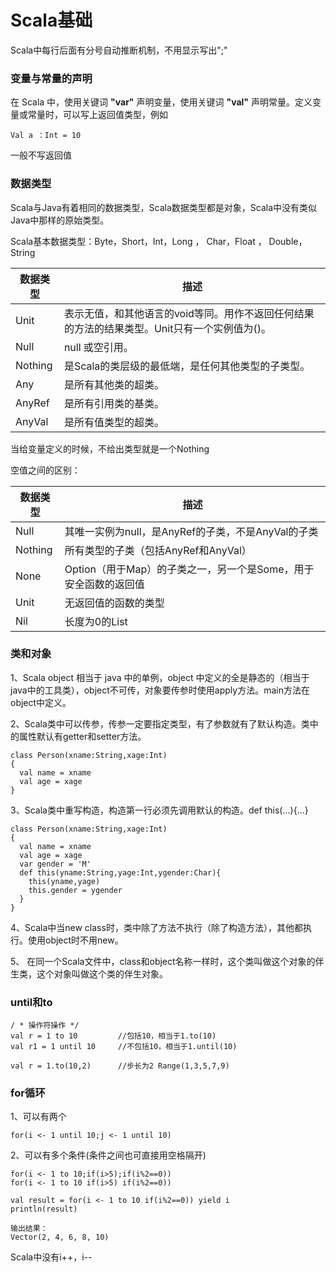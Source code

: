# Scala基础

Scala中每行后面有分号自动推断机制，不用显示写出";"

### 变量与常量的声明

在 Scala 中，使用关键词 **"var"** 声明变量，使用关键词 **"val"** 声明常量。定义变量或常量时，可以写上返回值类型，例如

```
Val a ：Int = 10
```

一般不写返回值

### 数据类型

Scala与Java有着相同的数据类型，Scala数据类型都是对象，Scala中没有类似Java中那样的原始类型。

Scala基本数据类型：Byte，Short，Int，Long ， Char，Float ， Double，String

| 数据类型 | 描述                                                         |
| -------- | ------------------------------------------------------------ |
| Unit     | 表示无值，和其他语言的void等同。用作不返回任何结果的方法的结果类型。Unit只有一个实例值为()。 |
| Null     | null 或空引用。                                              |
| Nothing  | 是Scala的类层级的最低端，是任何其他类型的子类型。            |
| Any      | 是所有其他类的超类。                                         |
| AnyRef   | 是所有引用类的基类。                                         |
| AnyVal   | 是所有值类型的超类。                                         |

当给变量定义的时候，不给出类型就是一个Nothing

空值之间的区别：

| 数据类型 | 描述                                                         |
| -------- | ------------------------------------------------------------ |
| Null     | 其唯一实例为null，是AnyRef的子类，不是AnyVal的子类           |
| Nothing  | 所有类型的子类（包括AnyRef和AnyVal）                         |
| None     | Option（用于Map）的子类之一，另一个是Some，用于安全函数的返回值 |
| Unit     | 无返回值的函数的类型                                         |
| Nil      | 长度为0的List                                                |

### 类和对象

1、Scala object 相当于 java 中的单例，object 中定义的全是静态的（相当于java中的工具类），object不可传，对象要传参时使用apply方法。main方法在object中定义。

2、Scala类中可以传参，传参一定要指定类型，有了参数就有了默认构造。类中的属性默认有getter和setter方法。

```
class Person(xname:String,xage:Int)
{
  val name = xname
  val age = xage
}
```

3、Scala类中重写构造，构造第一行必须先调用默认的构造。def this(...){...}

```
class Person(xname:String,xage:Int)
{
  val name = xname
  val age = xage
  var gender = 'M'
  def this(yname:String,yage:Int,ygender:Char){
    this(yname,yage)
    this.gender = ygender
  }
}
```

4、Scala中当new class时，类中除了方法不执行（除了构造方法），其他都执行。使用object时不用new。

5、 在同一个Scala文件中，class和object名称一样时，这个类叫做这个对象的伴生类，这个对象叫做这个类的伴生对象。

### until和to

```
/ * 操作符操作 */
val r = 1 to 10         //包括10，相当于1.to(10)
val r1 = 1 until 10     //不包括10，相当于1.until(10)

val r = 1.to(10,2)      //步长为2 Range(1,3,5,7,9)
```

### for循环

1、可以有两个

```
for(i <- 1 until 10;j <- 1 until 10) 
```

2、可以有多个条件(条件之间也可直接用空格隔开)

```
for(i <- 1 to 10;if(i>5);if(i%2==0)) 
for(i <- 1 to 10 if(i>5) if(i%2==0)) 
```

```
val result = for(i <- 1 to 10 if(i%2==0)) yield i
println(result)

输出结果：
Vector(2, 4, 6, 8, 10)
```

Scala中没有i++，i--

